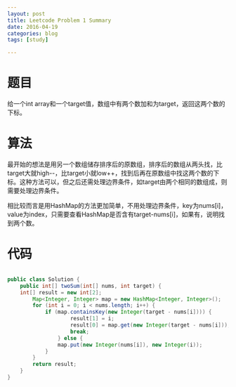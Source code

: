 ```yaml
---
layout: post
title: Leetcode Problem 1 Summary
date: 2016-04-19
categories: blog
tags: [study]

---
```


# 题目

给一个int array和一个target值，数组中有两个数加和为target，返回这两个数的下标。

# 算法

最开始的想法是用另一个数组储存排序后的原数组，排序后的数组从两头找，比target大就high--，比target小就low++，找到后再在原数组中找这两个数的下标。这种方法可以，但之后还需处理边界条件，如target由两个相同的数组成，则需要处理边界条件。

相比较而言是用HashMap的方法更加简单，不用处理边界条件，key为nums[i]，value为index，只需要查看HashMap是否含有target-nums[i]，如果有，说明找到两个数。

# 代码

```java

public class Solution {
  	public int[] twoSum(int[] nums, int target) {
  	int[] result = new int[2];
      	Map<Integer, Integer> map = new HashMap<Integer, Integer>();
      	for (int i = 0; i < nums.length; i++) {
      		if (map.containsKey(new Integer(target - nums[i]))) {
             		result[1] = i;
             		result[0] = map.get(new Integer(target - nums[i]));
             		break;
         		} else {
              	map.put(new Integer(nums[i]), new Integer(i));
          	}
      	}
      	return result;
  	}
}

```